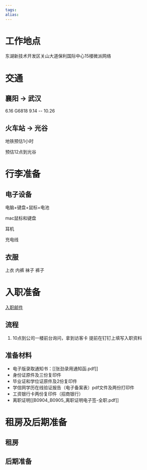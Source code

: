 ```yaml
---
tags: 
alias:
---
```


# 工作地点

东湖新技术开发区关山大道保利国际中心15楼微派网络

# 交通
## 襄阳 -> 武汉
6.16 G6818  9.14 -- 10.26

## 火车站 -> 光谷 

地铁预估1小时

预估12点到光谷

# 行李准备

## 电子设备

电脑+键盘+鼠标+电池

mac鼠标和键盘

耳机

充电线

## 衣服

上衣
内裤
袜子
裤子



# 入职准备

[入职邮件](https://mail.qq.com/cgi-bin/frame_html?sid=jx5vmdax3VHbGiBE&r=02eda6b614fba36ab1ab29965782d93a&lang=zh)

## 流程

1. 10点到公司一楼前台询问，拿到访客卡
提前在钉钉上填写入职资料


## 准备材料

- 电子版录取通知书：[[张劲录用通知函.pdf]]
- 身份证原件及三份复印件
- 毕业证和学位证原件及2份复印件
- 学信网学历在线验证报告（电子备案表）pdf文件及两份打印件
- 工资银行卡两份复印件（招商银行）
- 离职证明[[B0904_B0905_离职证明电子签-全职.pdf]]

# 租房及后期准备

## 租房




## 后期准备



